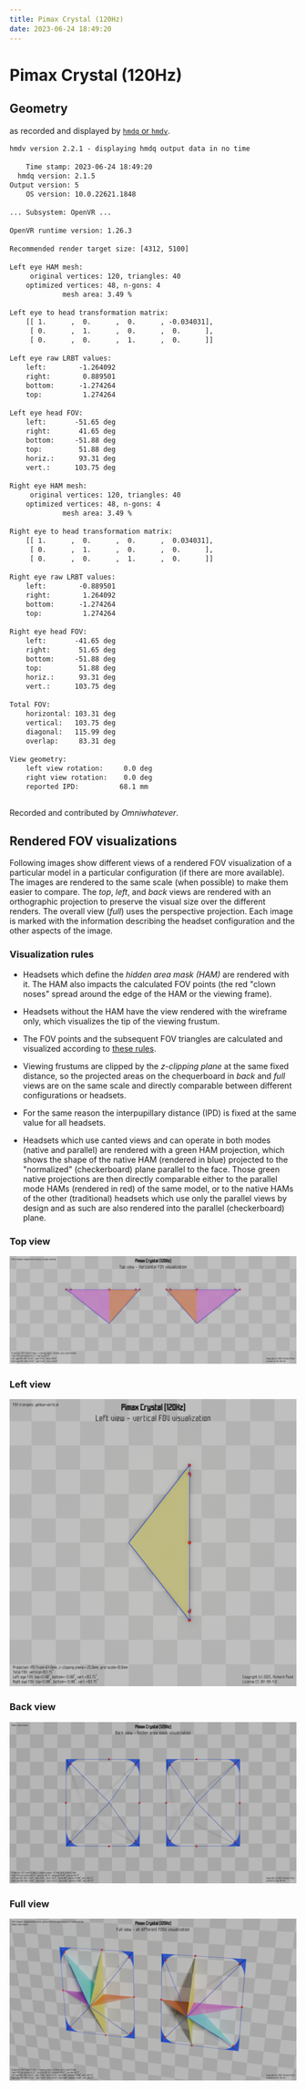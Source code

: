 ```yaml
---
title: Pimax Crystal (120Hz)
date: 2023-06-24 18:49:20
---
```

# Pimax Crystal (120Hz)

## Geometry

as recorded and displayed by [`hmdq` or `hmdv`](https://github.com/risa2000/hmdq).
```
hmdv version 2.2.1 - displaying hmdq output data in no time

    Time stamp: 2023-06-24 18:49:20
  hmdq version: 2.1.5
Output version: 5
    OS version: 10.0.22621.1848

... Subsystem: OpenVR ...

OpenVR runtime version: 1.26.3

Recommended render target size: [4312, 5100]

Left eye HAM mesh:
     original vertices: 120, triangles: 40
    optimized vertices: 48, n-gons: 4
             mesh area: 3.49 %

Left eye to head transformation matrix:
    [[ 1.      ,  0.      ,  0.      , -0.034031],
     [ 0.      ,  1.      ,  0.      ,  0.      ],
     [ 0.      ,  0.      ,  1.      ,  0.      ]]

Left eye raw LRBT values:
    left:        -1.264092
    right:        0.889501
    bottom:      -1.274264
    top:          1.274264

Left eye head FOV:
    left:       -51.65 deg
    right:       41.65 deg
    bottom:     -51.88 deg
    top:         51.88 deg
    horiz.:      93.31 deg
    vert.:      103.75 deg

Right eye HAM mesh:
     original vertices: 120, triangles: 40
    optimized vertices: 48, n-gons: 4
             mesh area: 3.49 %

Right eye to head transformation matrix:
    [[ 1.      ,  0.      ,  0.      ,  0.034031],
     [ 0.      ,  1.      ,  0.      ,  0.      ],
     [ 0.      ,  0.      ,  1.      ,  0.      ]]

Right eye raw LRBT values:
    left:        -0.889501
    right:        1.264092
    bottom:      -1.274264
    top:          1.274264

Right eye head FOV:
    left:       -41.65 deg
    right:       51.65 deg
    bottom:     -51.88 deg
    top:         51.88 deg
    horiz.:      93.31 deg
    vert.:      103.75 deg

Total FOV:
    horizontal: 103.31 deg
    vertical:   103.75 deg
    diagonal:   115.99 deg
    overlap:     83.31 deg

View geometry:
    left view rotation:     0.0 deg
    right view rotation:    0.0 deg
    reported IPD:          68.1 mm


```
Recorded and contributed by _Omniwhatever_.

## Rendered FOV visualizations

Following images show different views of a rendered FOV visualization of a
particular model in a particular configuration (if there are more available).
The images are rendered to the same scale (when possible) to make them easier
to compare. The _top_, _left_, and _back_ views are rendered with an
orthographic projection to preserve the visual size over the different renders.
The overall view (_full_) uses the perspective projection. Each image is marked
with the information describing the headset configuration and the other aspects
of the image.

### Visualization rules

* Headsets which define the _hidden area mask (HAM)_ are rendered with it. The
  HAM also impacts the calculated FOV points (the red "clown noses" spread
  around the edge of the HAM or the viewing frame).

* Headsets without the HAM have the view rendered with the wireframe only, which
  visualizes the tip of the viewing frustum.

* The FOV points and the subsequent FOV triangles are calculated and visualized
  according to [these
  rules](https://risa2000.github.io/vrdocs/docs/hmd_fov_calculation).

* Viewing frustums are clipped by the _z-clipping plane_ at the same fixed
  distance, so the projected areas on the chequerboard in _back_ and _full_
  views are on the same scale and directly comparable between different
  configurations or headsets.

* For the same reason the interpupillary distance (IPD) is fixed at the same
  value for all headsets.

* Headsets which use canted views and can operate in both modes (native and
  parallel) are rendered with a green HAM projection, which shows the shape of
  the native HAM (rendered in blue) projected to the "normalized"
  (checkerboard) plane parallel to the face. Those green native projections are
  then directly comparable either to the parallel mode HAMs (rendered in red)
  of the same model, or to the native HAMs of the other (traditional) headsets
  which use only the parallel views by design and as such are also rendered
  into the parallel (checkerboard) plane.

### Top view
[![Pimax Crystal (120Hz) - top view](../images/PimaxCrystal_Native_R120_top.dmx.png)](../images/PimaxCrystal_Native_R120_top.dmx.png)

### Left view
[![Pimax Crystal (120Hz) - left view](../images/PimaxCrystal_Native_R120_left.dmx.png)](../images/PimaxCrystal_Native_R120_left.dmx.png)

### Back view
[![Pimax Crystal (120Hz) - back view](../images/PimaxCrystal_Native_R120_back.dmx.png)](../images/PimaxCrystal_Native_R120_back.dmx.png)

### Full view
[![Pimax Crystal (120Hz) - full view](../images/PimaxCrystal_Native_R120_over.dmx.png)](../images/PimaxCrystal_Native_R120_over.dmx.png)

